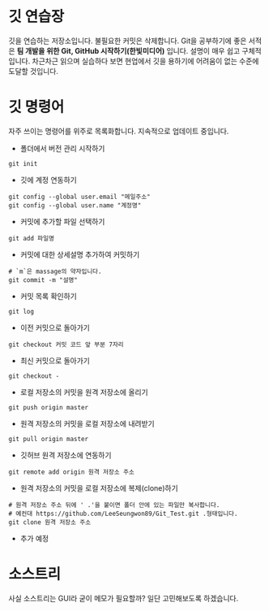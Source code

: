 # 깃 연습장
깃을 연습하는 저장소입니다. 불필요한 커밋은 삭제합니다. Git을 공부하기에 좋은 서적은 **팀 개발을 위한 Git, GitHub 시작하기(한빛미디어)** 입니다.
설명이 매우 쉽고 구체적입니다. 차근차근 읽으며 실습하다 보면 현업에서 깃을 용하기에 어려움이 없는 수준에 도달할 것입니다.

# 깃 명령어

자주 쓰이는 명령어를 위주로 목록화합니다. 지속적으로 업데이트 중입니다.

- 폴더에서 버전 관리 시작하기
```
git init
```

- 깃에 계정 연동하기
```
git config --global user.email "메일주소"
git config --global user.name "계정명"
```

- 커밋에 추가할 파일 선택하기
```
git add 파일명
```

- 커밋에 대한 상세설명 추가하여 커밋하기
```
# `m`은 massage의 약자입니다. 
git commit -m "설명"
```

- 커밋 목록 확인하기
```
git log
```

- 이전 커밋으로 돌아가기
```
git checkout 커밋 코드 앞 부분 7자리
```

- 최신 커밋으로 돌아가기
```
git checkout -
```

- 로컬 저장소의 커밋을 원격 저장소에 올리기
```
git push origin master
```

- 원격 저장소의 커밋을 로컬 저장소에 내려받기
```
git pull origin master
```

- 깃허브 원격 저장소에 연동하기
```
git remote add origin 원격 저장소 주소
```

- 원격 저장소의 커밋을 로컬 저장소에 복제(clone)하기
```
# 원격 저장소 주소 뒤에 ' .'을 붙이면 폴더 안에 있는 파일만 복사합니다.
# 예컨대 https://github.com/LeeSeungwon89/Git_Test.git .형태입니다.
git clone 원격 저장소 주소
```

- 추가 예정

# 소스트리

사실 소스트리는 GUI라 굳이 메모가 필요할까? 일단 고민해보도록 하겠습니다.
